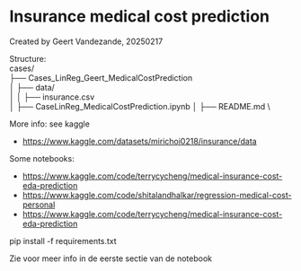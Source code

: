 # Insurance medical cost prediction

Created by Geert Vandezande, 20250217


Structure:\
cases/ \
├── Cases_LinReg_Geert_MedicalCostPrediction \
│ ├── data/ \
│ │ ├──  insurance.csv \
│ ├── CaseLinReg_MedicalCostPrediction.ipynb
│ ├── README.md \


More info: see kaggle
- https://www.kaggle.com/datasets/mirichoi0218/insurance/data


Some notebooks:
- https://www.kaggle.com/code/terrycycheng/medical-insurance-cost-eda-prediction
- https://www.kaggle.com/code/shitalandhalkar/regression-medical-cost-personal
- https://www.kaggle.com/code/terrycycheng/medical-insurance-cost-eda-prediction


pip install -f requirements.txt


Zie voor meer info in de eerste sectie van de notebook



